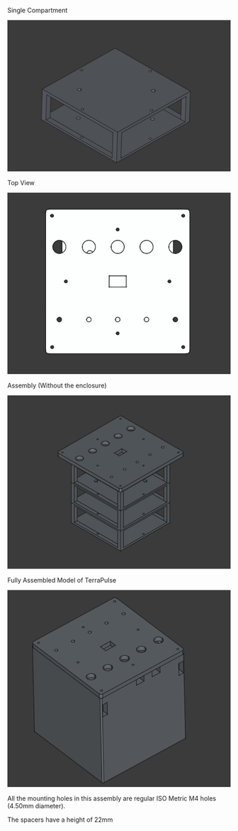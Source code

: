 Single Compartment

![SingleCompartment Image](Images/TerraPulse_SingleCompartment.jpeg)



Top View

![TopView Image](Images/TerraPulse_TopView.jpeg)



Assembly (Without the enclosure)

![TerraPulse Image](Images/TerraPulse.jpeg)



Fully Assembled Model of TerraPulse

![FullAssembly Image](Images/TerraPulse_FullAssembly.png)




All the mounting holes in this assembly are regular ISO Metric M4 holes (4.50mm diameter).

The spacers have a height of 22mm